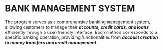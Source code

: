 # BANK MANAGEMENT SYSTEM
The program serves as a comprehensive banking management system, allowing customers to manage their ***accounts, credit cards, and loans*** efficiently through a user-friendly interface. Each method corresponds to a specific banking operation, providing functionalities from ***account creation to money transfers and credit management.***
